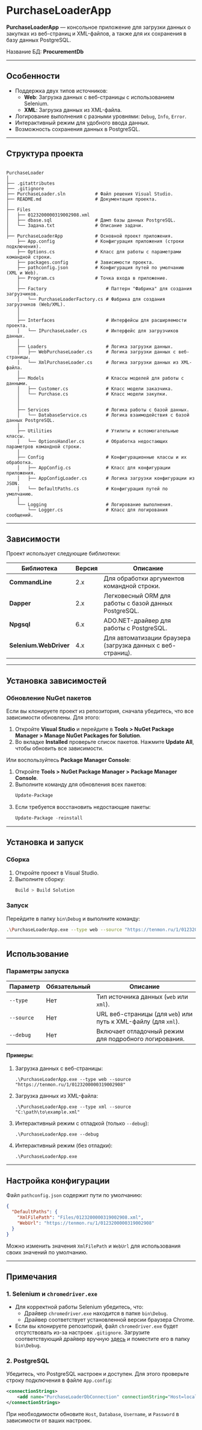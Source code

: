 ﻿# PurchaseLoaderApp

**PurchaseLoaderApp** — консольное приложение для загрузки данных о закупках из веб-страниц и XML-файлов, а также для их сохранения в базу данных PostgreSQL. 

Название БД: **ProcurementDb** 

---

## Особенности

- Поддержка двух типов источников:
  - **Web**: Загрузка данных с веб-страницы с использованием Selenium.
  - **XML**: Загрузка данных из XML-файла.
- Логирование выполнения с разными уровнями: `Debug`, `Info`, `Error`.
- Интерактивный режим для удобного ввода данных.
- Возможность сохранения данных в PostgreSQL.

---

## Структура проекта

```

PurchaseLoader
│
├── .gitattributes              
├── .gitignore              
├── PurchaseLoader.sln           # Файл решения Visual Studio.
├── README.md                    # Документация проекта.
│
├── Files                     
│   ├── 0123200000319002908.xml 
│   ├── dbase.sql                # Дамп базы данных PostgreSQL.
│   └── Задача.txt               # Описание задачи.
│
├── PurchaseLoaderApp            # Основной проект приложения.
    ├── App.config               # Конфигурация приложения (строки подключения).
    ├── Options.cs               # Класс для работы с параметрами командной строки.
    ├── packages.config          # Зависимости проекта.
    ├── pathconfig.json          # Конфигурация путей по умолчанию (XML и Web).
    ├── Program.cs               # Точка входа в приложение.
    │
    ├── Factory                      # Паттерн "Фабрика" для создания загрузчиков.
    │   └── PurchaseLoaderFactory.cs # Фабрика для создания загрузчиков (Web/XML).
    │
    │
    ├── Interfaces                   # Интерфейсы для расширяемости проекта.
    │   └── IPurchaseLoader.cs       # Интерфейс для загрузчиков данных.
    │
    ├── Loaders                      # Логика загрузки данных.
    │   ├── WebPurchaseLoader.cs     # Логика загрузки данных с веб-страницы.
    │   └── XmlPurchaseLoader.cs     # Логика загрузки данных из XML-файла.
    │
    ├── Models                       # Классы моделей для работы с данными.
    │   ├── Customer.cs              # Класс модели заказчика.
    │   └── Purchase.cs              # Класс модели закупки.
    │
    │
    ├── Services                     # Логика работы с базой данных.
    │   └── DatabaseService.cs       # Логика взаимодействия с базой данных PostgreSQL.
    │
    ├── Utilities                    # Утилиты и вспомогательные классы.
    │   └── OptionsHandler.cs        # Обработка недостающих параметров командной строки.
    │
    ├── Config                       # Конфигурационные классы и их обработка.
    │   ├── AppConfig.cs             # Класс для конфигурации приложения.
    │   ├── AppConfigLoader.cs       # Логика загрузки конфигурации из JSON.
    │   └── DefaultPaths.cs          # Конфигурация путей по умолчанию.
    │
    └── Logging                      # Логирование выполнения.
        └── Logger.cs                # Класс для логирования сообщений.

```

---

## Зависимости

Проект использует следующие библиотеки:

| **Библиотека**                     | **Версия**     | **Описание**                                                  |
|------------------------------------|----------------|--------------------------------------------------------------|
| **CommandLine**                    | 2.x            | Для обработки аргументов командной строки.                  |
| **Dapper**                         | 2.x            | Легковесный ORM для работы с базой данных PostgreSQL.        |
| **Npgsql**                         | 6.x            | ADO.NET-драйвер для работы с PostgreSQL.                     |
| **Selenium.WebDriver**             | 4.x            | Для автоматизации браузера (загрузка данных с веб-страниц).  |

---

## Установка зависимостей

### Обновление NuGet пакетов
Если вы клонируете проект из репозитория, сначала убедитесь, что все зависимости обновлены. Для этого:

1. Откройте **Visual Studio** и перейдите в **Tools > NuGet Package Manager > Manage NuGet Packages for Solution**.
2. Во вкладке **Installed** проверьте список пакетов. Нажмите **Update All**, чтобы обновить все зависимости.

Или воспользуйтесь **Package Manager Console**:

1. Откройте **Tools > NuGet Package Manager > Package Manager Console**.
2. Выполните команду для обновления всех пакетов:
   ```powershell
   Update-Package
   ```
3. Если требуется восстановить недостающие пакеты:
   ```powershell
   Update-Package -reinstall
   ```

---

## Установка и запуск

### Сборка
1. Откройте проект в Visual Studio.
2. Выполните сборку:
   ```bash
   Build > Build Solution
   ```

### Запуск
Перейдите в папку `bin\Debug` и выполните команду:
```bash
.\PurchaseLoaderApp.exe --type web --source "https://tenmon.ru/1/0123200000319002908" --debug
```

---

## Использование

### Параметры запуска

| Параметр      | Обязательный | Описание                                                                 |
|---------------|--------------|-------------------------------------------------------------------------|
| `--type`      | Нет          | Тип источника данных (`web` или `xml`).                                 |
| `--source`    | Нет          | URL веб-страницы (для `web`) или путь к XML-файлу (для `xml`).          |
| `--debug`     | Нет          | Включает отладочный режим для подробного логирования.                   |

#### Примеры:
1. Загрузка данных с веб-страницы:
   ```shell
   .\PurchaseLoaderApp.exe --type web --source "https://tenmon.ru/1/0123200000319002908"
   ```

2. Загрузка данных из XML-файла:
   ```shell
   .\PurchaseLoaderApp.exe --type xml --source "C:\path\to\example.xml"
   ```

3. Интерактивный режим с отладкой (только `--debug`):
   ```shell
   .\PurchaseLoaderApp.exe --debug
   ```
4. Интерактивный режим (без отладки):
   ```shell
   .\PurchaseLoaderApp.exe
   ```

---

## Настройка конфигурации

Файл `pathconfig.json` содержит пути по умолчанию:

```json
{
  "DefaultPaths": {
    "XmlFilePath": "Files/0123200000319002908.xml",
    "WebUrl": "https://tenmon.ru/1/0123200000319002908"
  }
}

```

Можно изменить значения `XmlFilePath` и `WebUrl` для использования своих значений по умолчанию.

---

## Примечания

### 1. Selenium и `chromedriver.exe`
- Для корректной работы Selenium убедитесь, что:
  - Драйвер `chromedriver.exe` находится в папке `bin\Debug`.
  - Драйвер соответствует установленной версии браузера Chrome.
- Если вы клонируете репозиторий, файл `chromedriver.exe` будет отсутствовать из-за настроек `.gitignore`. Загрузите соответствующий драйвер вручную [здесь](https://chromedriver.chromium.org/downloads) и поместите его в папку `bin\Debug`.

### 2. PostgreSQL
Убедитесь, что PostgreSQL настроен и доступен. Для этого проверьте строку подключения в файле `App.config`:
```xml
<connectionStrings>
	<add name="PurchaseLoaderDbConnection" connectionString="Host=localhost;Port=5432;Database=ProcurementDb;Username=postgres;Password=password;" providerName="Npgsql" />
</connectionStrings>
```

При необходимости обновите `Host`, `Database`, `Username`, и `Password` в зависимости от ваших настроек.